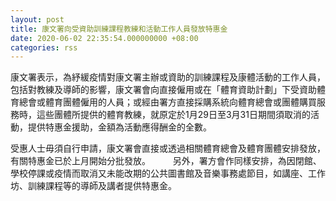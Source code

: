 ```yaml
---
layout: post
title: 康文署向受資助訓練課程教練和活動工作人員發放特惠金
date: 2020-06-02 22:35:54.000000000 +08:00
categories: rss
---
```


康文署表示，為紓緩疫情對康文署主辦或資助的訓練課程及康體活動的工作人員，包括對教練及導師的影響，康文署會向直接僱用或在「體育資助計劃」下受資助體育總會或體育團體僱用的人員；或經由署方直接採購系統向體育總會或團體購買服務時，這些團體所提供的體育教練，就原定於1月29日至3月31日期間須取消的活動，提供特惠金援助，金額為活動應得酬金的全數。

受惠人士毋須自行申請，康文署會直接或透過相關體育總會及體育團體安排發放，有關特惠金已於上月開始分批發放。
　　 
另外，署方會作同樣安排，為因閉館、學校停課或疫情而取消又未能改期的公共圖書館及音樂事務處節目，如講座、工作坊、訓練課程等的導師及講者提供特惠金。
